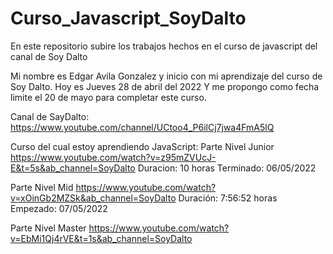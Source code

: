 # Curso_Javascript_SoyDalto
En este repositorio subire los trabajos hechos en el curso de javascript del canal de Soy Dalto

Mi nombre es Edgar Avila Gonzalez y inicio con mi aprendizaje del curso de Soy Dalto.
Hoy es Jueves 28 de abril del 2022
Y me propongo como fecha limite el 20 de mayo para completar este curso.

Canal de SayDalto:
https://www.youtube.com/channel/UCtoo4_P6ilCj7jwa4FmA5lQ

Curso del cual estoy aprendiendo JavaScript:
Parte Nivel Junior
https://www.youtube.com/watch?v=z95mZVUcJ-E&t=5s&ab_channel=SoyDalto
Duracion:
10 horas
Terminado:
06/05/2022

Parte Nivel Mid
https://www.youtube.com/watch?v=xOinGb2MZSk&ab_channel=SoyDalto
Duración:
7:56:52 horas
Empezado:
07/05/2022

Parte Nivel Master
https://www.youtube.com/watch?v=EbMi1Qj4rVE&t=1s&ab_channel=SoyDalto
